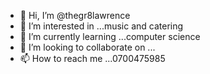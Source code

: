- 👋 Hi, I’m @thegr8lawrence
- 👀 I’m interested in ...music and catering 
- 🌱 I’m currently learning ...computer science 
- 💞️ I’m looking to collaborate on ...
- 📫 How to reach me ...0700475985

<!---
thegr8lawrence/thegr8lawrence is a ✨ special ✨ repository because its `README.md` (this file) appears on your GitHub profile.
You can click the Preview link to take a look at your changes.
--->
